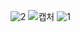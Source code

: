 ![2](https://user-images.githubusercontent.com/49008642/58746569-9ae46480-849a-11e9-8371-c66c7bd93ccc.PNG)
![캡처](https://user-images.githubusercontent.com/49008642/58746570-9ae46480-849a-11e9-912a-18da6d782caf.PNG)
![1](https://user-images.githubusercontent.com/49008642/58746571-9ae46480-849a-11e9-8bca-6016a4e6aece.PNG)
